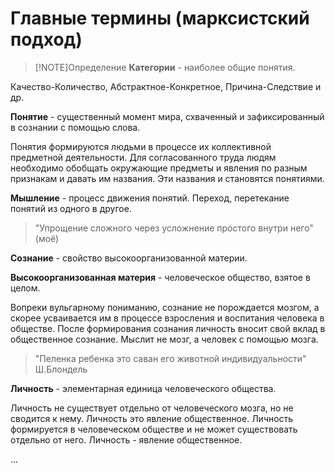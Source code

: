 # Главные термины (марксистский подход)

> [!NOTE]Определение 
>**Категории** - наиболее общие понятия.

Качество-Количество, Абстрактное-Конкретное, Причина-Следствие и др.


**Понятие** - существенный момент мира, схваченный и зафиксированный в сознании с помощью слова.

Понятия формируются людьми в процессе их коллективной предметной деятельности. Для согласованного труда людям необходимо обобщать окружающие предметы и явления по разным признакам и давать им названия. Эти названия и становятся понятиями.


**Мышление** - процесс движения понятий. Переход, перетекание понятий из одного в другое.

>"Упрощение сложного через усложнение простого внутри него" (моё)


**Сознание** - свойство высокоорганизованной материи.


**Высокоорганизованная материя** - человеческое общество, взятое в целом.

Вопреки вульгарному пониманию, сознание не порождается мозгом, а скорее усваивается им в процессе взросления и воспитания человека в обществе. После формирования сознания личность вносит свой вклад в общественное сознание.
Мыслит не мозг, а человек с помощью мозга.
>"Пеленка ребенка это саван его животной индивидуальности" Ш.Блондель


**Личность** - элементарная единица человеческого общества. 

Личность не существует отдельно от человеческого мозга, но не сводится к нему. Личность это явление общественное. Личность формируется в человеческом обществе и не может существовать отдельно от него. Личность - явление общественное.

...
